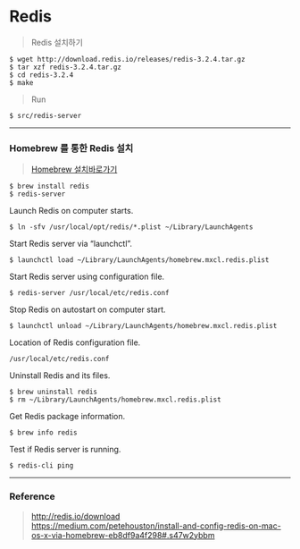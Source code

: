 # Redis
> Redis 설치하기

```
$ wget http://download.redis.io/releases/redis-3.2.4.tar.gz
$ tar xzf redis-3.2.4.tar.gz
$ cd redis-3.2.4
$ make
```
> Run
```
$ src/redis-server
```

---
### Homebrew 를 통한 Redis 설치
> [Homebrew 설치바로가기](../Homebrew/Homebrew.md)
```
$ brew install redis
$ redis-server
```
Launch Redis on computer starts.
```
$ ln -sfv /usr/local/opt/redis/*.plist ~/Library/LaunchAgents
```

Start Redis server via “launchctl”.
```
$ launchctl load ~/Library/LaunchAgents/homebrew.mxcl.redis.plist
```

Start Redis server using configuration file.
```
$ redis-server /usr/local/etc/redis.conf
```

Stop Redis on autostart on computer start.
```
$ launchctl unload ~/Library/LaunchAgents/homebrew.mxcl.redis.plist
```

Location of Redis configuration file.
```
/usr/local/etc/redis.conf
```

Uninstall Redis and its files.
```
$ brew uninstall redis
$ rm ~/Library/LaunchAgents/homebrew.mxcl.redis.plist
```

Get Redis package information.
```
$ brew info redis
```
Test if Redis server is running.
```
$ redis-cli ping
```

---
### Reference
> http://redis.io/download  
> https://medium.com/petehouston/install-and-config-redis-on-mac-os-x-via-homebrew-eb8df9a4f298#.s47w2ybbm